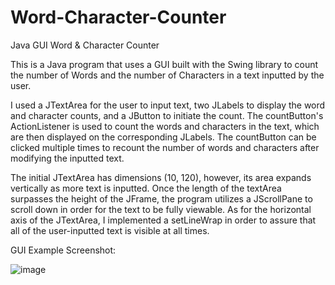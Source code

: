 # Word-Character-Counter
Java GUI Word &amp; Character Counter

This is a Java program that uses a GUI built with the Swing library to count the number of Words and the number of Characters in a text inputted by the user.

I used a JTextArea for the user to input text, two JLabels to display the word and character counts, and a JButton to initiate the count. The countButton's ActionListener is used to count the words and characters in the text, which are then displayed on the corresponding JLabels. The countButton can be clicked multiple times to recount the number of words and characters after modifying the inputted text. 

The initial JTextArea has dimensions (10, 120), however, its area expands vertically as more text is inputted. Once the length of the textArea surpasses the height of the JFrame, the program utilizes a JScrollPane to scroll down in order for the text to be fully viewable. As for the horizontal axis of the JTextArea, I implemented a setLineWrap in order to assure that all of the user-inputted text is visible at all times.

GUI Example Screenshot:

![image](https://user-images.githubusercontent.com/117134870/212212912-7f47739b-6b70-418e-8eee-0cf472e12a7e.png)


